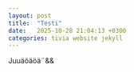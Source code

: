 ```yaml
---
layout: post
title:  "Testi"
date:   2025-10-28 21:04:13 +0300
categories: tivia website jekyll
---
```

Juuäöäöä¨&&
